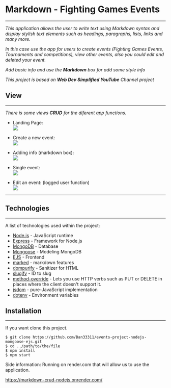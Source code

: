 # Markdown - Fighting Games Events
***
_This application allows the user to write text using Markdown syntax and display stylish text elements such as headings, paragraphs, lists, links and many more._

_In this case use the app for users to create events (Fighting Games Events, Tournaments and competitions), view other events, also you could edit and deleted your event._

_Add basic info and use the **Markdown** box for add some style info_

_This project is based on **Web Dev Simplified YouTube** Channel project_


## View
***
_There is some views **CRUD** for the diferent app functions._
* Landing Page:<br>
![](images/1.jpg)

* Create a new event:<br>
![](images/2.jpg)

* Adding info (markdown box):<br>
![](images/3.jpg)

* Single event:<br>
![](images/4.jpg)

* Edit an event: (logged user function)<br>
![](images/5.jpg)

***

## Technologies
***
A list of technologies used within the project:
* [Node.js](https://nodejs.org/es/) - JavaScript runtime
* [Express](https://expressjs.com/) - Framework for Node.js
* [MongoDB](https://www.mongodb.com/) - Database
* [Mongoose](https://mongoosejs.com/) - Modeling MongoDB
* [EJS](https://github.com/mde/ejs) - Frontend
* [marked](https://marked.js.org/) - markdown features
* [dompurify](https://github.com/cure53/DOMPurify) - Sanitizer for HTML
* [slugify](https://github.com/simov/slugify) - ID to slug
* [method-override](https://github.com/expressjs/method-override#readme) - Lets you use HTTP verbs such as PUT or DELETE in places where the client doesn't support it.
* [jsdom](https://github.com/jsdom/jsdom#readme) - pure-JavaScript implementation
* [dotenv](https://github.com/motdotla/dotenv#readme) - Environment variables 

## Installation
***
If you want clone this project. 
```
$ git clone https://github.com/Dan33311/events-project-nodejs-mongoose-ejs.git
$ cd ../path/to/the/file
$ npm install
$ npm start
```

Side information: Running on render.com that will allow us to use the application.

https://markdown-crud-nodejs.onrender.com/
